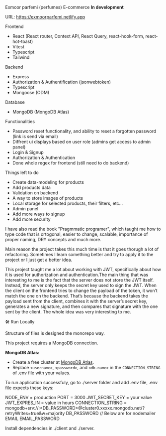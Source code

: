 Exmoor parfemi (perfumes) E-commerce **In development**

URL: https://exmoorparfemi.netlify.app

Frontend
- React (React router, Context API, React Query, react-hook-form, react-hot-toast)
- Vitest
- Typescript
- Tailwind

Backend
- Express
- Authorization & Authentification (jsonwebtoken)
- Typescript
- Mongoose (ODM)

Database
- MongoDB (MongoDB Atlas)

Functionalities
- Password reset functionality, and ability to reset a forgotten password (link is send via email)
- Diffrent ui displays based on user role (admins get access to admin panel)
- Login & Signup
- Authorization & Authentication
- Done whole regex for frontend (still need to do backend)

Things left to do
- Create data-modeling for products 
- Add products data
- Validation on backend
- A way to store images of products
- Local storage for selected products, their filters, etc...
- Admin panel
- Add more ways to signup
- Add more security 



I have also read the book "Pragmmatic programer", which taught me how to type code that is ortogonal, easier to change, scalable, importance of proper naming, DRY concepts and much more.

Main reason the project takes this much time is that it goes thorugh a lot of refactoring. Sometimes I learn something better and try to apply it to the project or I just get a better idea.

This project taught me a lot about working with JWT, specifically about how it is used for authorization and authentication.The main thing that was interesting to me is the fact that the server does not store the JWT itself. Instead, the server only keeps the secret key
used to sign the JWT. When the client on the frontend tries to change the payload of the token, it won’t match the one on the backend. That’s because the backend takes the payload sent from the client, combines it with the server’s secret key, generates a new signature,
and then compares that signature with the one sent by the client. The whole idea was very interesting to me.



🛠️ Run Locally

Structure of files is designed the monorepo way.

This project requires a MongoDB connection.  

**MongoDB Atlas:**  
   - Create a free cluster at [MongoDB Atlas](https://www.mongodb.com/atlas).  
   - Replace `<username>`, `<password>`, and `<db-name>` in the `CONNECTION_STRING` of .env file with your values.


To run application successfuly, go to ./server folder and add .env file, .env file expects these keys:

NODE_ENV = production
PORT = 3000
JWT_SECRET_KEY = your value
JWT_EXPRES_IN = value in hours
CONNECTION_STRING = mongodb+srv://<username>:<DB_PASSWORD>@cluster0.xxxxx.mongodb.net/<db-name>?retryWrites=true&w=majority
DB_PASSWORD
// Below are for nodemailer
EMAIL
EMAIL_PASSWORD


Install dependencies in ./client and ./server.




   

